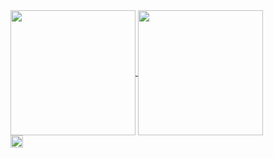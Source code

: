 <a href="https://github.com/anuraghazra/github-readme-stats">
  <img height=200 align="center" src="https://github-readme-stats.vercel.app/api?username=randomvapeuser&show_icons=true&theme=radical" />
</a>
<a href="https://github.com/anuraghazra/convoychat">
  <img height=200 align="center" src="https://github-readme-stats.vercel.app/api/top-langs/?username=randomvapeuser&layout=donut" />
</a><br>
<a>
  <img height=20 src="![](https://komarev.com/ghpvc/?username=RandomVapeUser&color=green)" />
</a>
